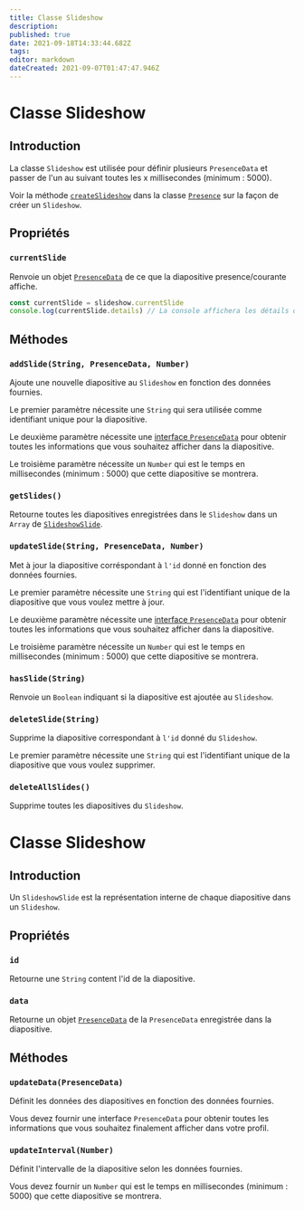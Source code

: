 ```yaml
---
title: Classe Slideshow
description: 
published: true
date: 2021-09-18T14:33:44.682Z
tags: 
editor: markdown
dateCreated: 2021-09-07T01:47:47.946Z
---
```


# Classe Slideshow

## Introduction

La classe `Slideshow` est utilisée pour définir plusieurs `PresenceData` et passer de l'un au suivant toutes les x millisecondes (minimum : 5000).

Voir la méthode [`createSlideshow`](/dev/presence/class#createslideshow) dans la classe [`Presence`](/dev/presence/class) sur la façon de créer un `Slideshow`.

## Propriétés

### `currentSlide`

Renvoie un objet [`PresenceData`](/dev/presence/class#presencedata-interface) de ce que la diapositive presence/courante affiche.

```typescript
const currentSlide = slideshow.currentSlide
console.log(currentSlide.details) // La console affichera les détails du PresenceData
```

## Méthodes

### `addSlide(String, PresenceData, Number)`

Ajoute une nouvelle diapositive au `Slideshow` en fonction des données fournies.

Le premier paramètre nécessite une `String` qui sera utilisée comme identifiant unique pour la diapositive.

Le deuxième paramètre nécessite une [interface `PresenceData`](/dev/presence/class#presencedata-interface) pour obtenir toutes les informations que vous souhaitez afficher dans la diapositive.

Le troisième paramètre nécessite un `Number` qui est le temps en millisecondes (minimum : 5000) que cette diapositive se montrera.

### `getSlides()`

Retourne toutes les diapositives enregistrées dans le `Slideshow` dans un `Array` de [`SlideshowSlide`](#slideshowslide-class).

### `updateSlide(String, PresenceData, Number)`

Met à jour la diapositive corréspondant à `l'id` donné en fonction des données fournies.

Le premier paramètre nécessite une `String` qui est l'identifiant unique de la diapositive que vous voulez mettre à jour.

Le deuxième paramètre nécessite une [interface `PresenceData`](/dev/presence/class#presencedata-interface) pour obtenir toutes les informations que vous souhaitez afficher dans la diapositive.

Le troisième paramètre nécessite un `Number` qui est le temps en millisecondes (minimum : 5000) que cette diapositive se montrera.

### `hasSlide(String)`

Renvoie un `Boolean` indiquant si la diapositive est ajoutée au `Slideshow`.

### `deleteSlide(String)`

Supprime la diapositive correspondant à `l'id` donné du `Slideshow`.

Le premier paramètre nécessite une `String` qui est l'identifiant unique de la diapositive que vous voulez supprimer.

### `deleteAllSlides()`

Supprime toutes les diapositives du `Slideshow`.

# Classe Slideshow

## Introduction

Un `SlideshowSlide` est la représentation interne de chaque diapositive dans un `Slideshow`.

## Propriétés

### `id`

Retourne une `String` content l'id de la diapositive.

### `data`

Retourne un objet [`PresenceData`](/dev/presence/class#presencedata-interface) de la `PresenceData` enregistrée dans la diapositive.

## Méthodes

### `updateData(PresenceData)`

Définit les données des diapositives en fonction des données fournies.

Vous devez fournir une interface `PresenceData` pour obtenir toutes les informations que vous souhaitez finalement afficher dans votre profil.

### `updateInterval(Number)`

Définit l'intervalle de la diapositive selon les données fournies.

Vous devez fournir un `Number` qui est le temps en millisecondes (minimum : 5000) que cette diapositive se montrera.